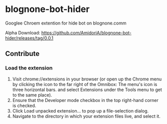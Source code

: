 # blognone-bot-hider
Googlee Chroem extention for hide bot on blognone.comm

Alpha Download: https://github.com/AmidoriA/blognone-bot-hider/releases/tag/0.0.1

## Contribute
### Load the extension
1. Visit chrome://extensions in your browser (or open up the Chrome menu by clicking the icon to the far right of the Omnibox:  The menu's icon is three horizontal bars. and select Extensions under the Tools menu to get to the same place).
2. Ensure that the Developer mode checkbox in the top right-hand corner is checked.
3. Click Load unpacked extension… to pop up a file-selection dialog.
4. Navigate to the directory in which your extension files live, and select it.
